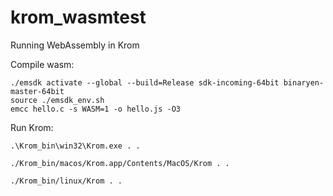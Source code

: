# krom_wasmtest
Running WebAssembly in Krom

Compile wasm:

```
./emsdk activate --global --build=Release sdk-incoming-64bit binaryen-master-64bit
source ./emsdk_env.sh
emcc hello.c -s WASM=1 -o hello.js -O3
```

Run Krom:

```
.\Krom_bin\win32\Krom.exe . .
```

```
./Krom_bin/macos/Krom.app/Contents/MacOS/Krom . .
```

```
./Krom_bin/linux/Krom . .
```
